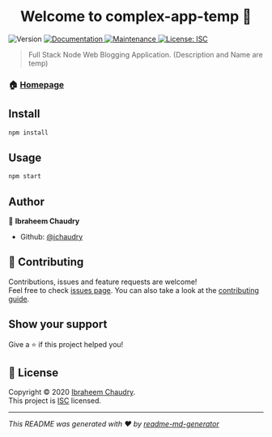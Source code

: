 <h1 align="center">Welcome to complex-app-temp 👋</h1>
<p>
  <img alt="Version" src="https://img.shields.io/badge/version-1.0.0-blue.svg?cacheSeconds=2592000" />
  <a href="https://github.com/ichaudry/complex-app-temp#readme" target="_blank">
    <img alt="Documentation" src="https://img.shields.io/badge/documentation-yes-brightgreen.svg" />
  </a>
  <a href="https://github.com/ichaudry/complex-app-temp/graphs/commit-activity" target="_blank">
    <img alt="Maintenance" src="https://img.shields.io/badge/Maintained%3F-yes-green.svg" />
  </a>
  <a href="https://github.com/ichaudry/complex-app-temp/blob/master/LICENSE" target="_blank">
    <img alt="License: ISC" src="https://img.shields.io/github/license/ichaudry/complex-app-temp" />
  </a>
</p>

> Full Stack Node Web Blogging Application. (Description and Name are temp)

### 🏠 [Homepage](https://github.com/ichaudry/complex-app-temp#readme)

## Install

```sh
npm install
```

## Usage

```sh
npm start
```

## Author

👤 **Ibraheem Chaudry**

* Github: [@ichaudry](https://github.com/ichaudry)

## 🤝 Contributing

Contributions, issues and feature requests are welcome!<br />Feel free to check [issues page](https://github.com/ichaudry/complex-app-temp/issues). You can also take a look at the [contributing guide](https://github.com/ichaudry/complex-app-temp/blob/master/CONTRIBUTING.md).

## Show your support

Give a ⭐️ if this project helped you!

## 📝 License

Copyright © 2020 [Ibraheem Chaudry](https://github.com/ichaudry).<br />
This project is [ISC](https://github.com/ichaudry/complex-app-temp/blob/master/LICENSE) licensed.

***
_This README was generated with ❤️ by [readme-md-generator](https://github.com/kefranabg/readme-md-generator)_